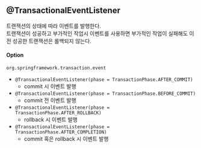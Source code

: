 ## @TransactionalEventListener 

트랜잭션의 상태에 따라 이벤트를 발행한다. <br/>
트랜잭션이 성공하고 부가적인 작업시 이벤트를 사용하면 부가적인 작업이 실패해도 이전 성공한 트랜잭션은 롤백되지 않는다. <br/>

#### Option
`org.springframework.transaction.event`
- `@TransactionalEventListener(phase = TransactionPhase.AFTER_COMMIT)`
  - commit 시 이벤트 발행
- `@TransactionalEventListener(phase = TransactionPhase.BEFORE_COMMIT)`
    - commit 전 이벤트 발행
- `@TransactionalEventListener(phase = TransactionPhase.AFTER_ROLLBACK)`
  - rollback 시 이벤트 발행
- `@TransactionalEventListener(phase = TransactionPhase.AFTER_COMPLETION)`
  - commit 혹은 rollback 시 이벤트 발행